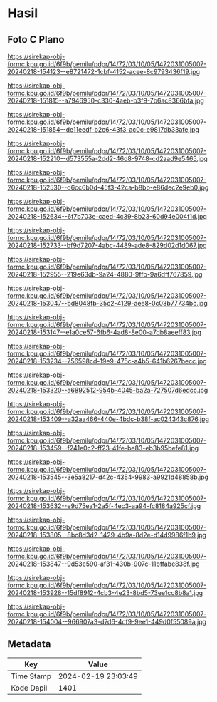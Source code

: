 # Hasil

## Foto C Plano

https://sirekap-obj-formc.kpu.go.id/6f9b/pemilu/pdpr/14/72/03/10/05/1472031005007-20240218-154123--e8721472-1cbf-4152-acee-8c9793436f19.jpg

https://sirekap-obj-formc.kpu.go.id/6f9b/pemilu/pdpr/14/72/03/10/05/1472031005007-20240218-151815--a7946950-c330-4aeb-b3f9-7b6ac8366bfa.jpg

https://sirekap-obj-formc.kpu.go.id/6f9b/pemilu/pdpr/14/72/03/10/05/1472031005007-20240218-151854--de11eedf-b2c6-43f3-ac0c-e9817db33afe.jpg

https://sirekap-obj-formc.kpu.go.id/6f9b/pemilu/pdpr/14/72/03/10/05/1472031005007-20240218-152210--d573555a-2dd2-46d8-9748-cd2aad9e5465.jpg

https://sirekap-obj-formc.kpu.go.id/6f9b/pemilu/pdpr/14/72/03/10/05/1472031005007-20240218-152530--d6cc6b0d-45f3-42ca-b8bb-e86dec2e9eb0.jpg

https://sirekap-obj-formc.kpu.go.id/6f9b/pemilu/pdpr/14/72/03/10/05/1472031005007-20240218-152634--6f7b703e-caed-4c39-8b23-60d94e004f1d.jpg

https://sirekap-obj-formc.kpu.go.id/6f9b/pemilu/pdpr/14/72/03/10/05/1472031005007-20240218-152733--bf9d7207-4abc-4489-ade8-829d02d1d067.jpg

https://sirekap-obj-formc.kpu.go.id/6f9b/pemilu/pdpr/14/72/03/10/05/1472031005007-20240218-152955--219e63db-9a24-4880-9ffb-9a6dff767859.jpg

https://sirekap-obj-formc.kpu.go.id/6f9b/pemilu/pdpr/14/72/03/10/05/1472031005007-20240218-153047--bd8048fb-35c2-4129-aee8-0c03b77734bc.jpg

https://sirekap-obj-formc.kpu.go.id/6f9b/pemilu/pdpr/14/72/03/10/05/1472031005007-20240218-153147--e1a0ce57-6fb6-4ad8-8e00-a7db8aeeff83.jpg

https://sirekap-obj-formc.kpu.go.id/6f9b/pemilu/pdpr/14/72/03/10/05/1472031005007-20240218-153234--756598cd-19e9-475c-a4b5-641b6267becc.jpg

https://sirekap-obj-formc.kpu.go.id/6f9b/pemilu/pdpr/14/72/03/10/05/1472031005007-20240218-153320--a6892512-954b-4045-ba2a-727507d6edcc.jpg

https://sirekap-obj-formc.kpu.go.id/6f9b/pemilu/pdpr/14/72/03/10/05/1472031005007-20240218-153409--a32aa466-440e-4bdc-b38f-ac024343c876.jpg

https://sirekap-obj-formc.kpu.go.id/6f9b/pemilu/pdpr/14/72/03/10/05/1472031005007-20240218-153459--f241e0c2-ff23-41fe-be83-eb3b95befe81.jpg

https://sirekap-obj-formc.kpu.go.id/6f9b/pemilu/pdpr/14/72/03/10/05/1472031005007-20240218-153545--3e5a8217-d42c-4354-9983-a9921d48858b.jpg

https://sirekap-obj-formc.kpu.go.id/6f9b/pemilu/pdpr/14/72/03/10/05/1472031005007-20240218-153632--e9d75ea1-2a5f-4ec3-aa94-fc8184a925cf.jpg

https://sirekap-obj-formc.kpu.go.id/6f9b/pemilu/pdpr/14/72/03/10/05/1472031005007-20240218-153805--8bc8d3d2-1429-4b9a-8d2e-d14d9986f1b9.jpg

https://sirekap-obj-formc.kpu.go.id/6f9b/pemilu/pdpr/14/72/03/10/05/1472031005007-20240218-153847--9d53e590-af31-430b-907c-11bffabe838f.jpg

https://sirekap-obj-formc.kpu.go.id/6f9b/pemilu/pdpr/14/72/03/10/05/1472031005007-20240218-153928--15df8912-4cb3-4e23-8bd5-73ee1cc8b8a1.jpg

https://sirekap-obj-formc.kpu.go.id/6f9b/pemilu/pdpr/14/72/03/10/05/1472031005007-20240218-154004--966907a3-d7d6-4cf9-9ee1-449d0f55089a.jpg


## Metadata

| Key        | Value               |
| ---------- | ------------------- |
| Time Stamp | 2024-02-19 23:03:49 |
| Kode Dapil | 1401                |




